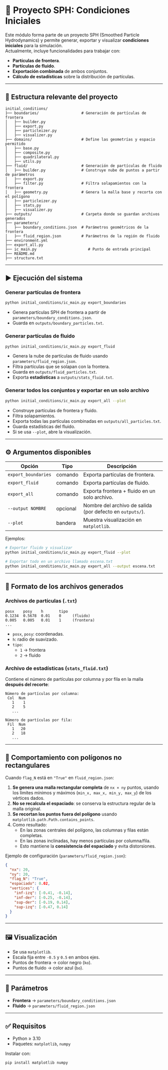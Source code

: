 # 🧊 Proyecto SPH: Condiciones Iniciales

Este módulo forma parte de un proyecto SPH (Smoothed Particle Hydrodynamics) y permite generar, exportar y visualizar **condiciones iniciales** para la simulación.  
Actualmente, incluye funcionalidades para trabajar con:

- **Partículas de frontera**.
- **Partículas de fluido**.
- **Exportación combinada** de ambos conjuntos.
- **Cálculo de estadísticas** sobre la distribución de partículas.

---

## 📁 Estructura relevante del proyecto

```
initial_conditions/
├── boundaries/                   # Generación de partículas de frontera
│   ├── builder.py
│   ├── export.py
│   ├── particleizer.py
│   ├── visualizer.py
├── domains/                      # Define las geometrías y espacio permitido
│   ├── base.py
│   ├── composite.py
│   ├── quadrilateral.py
│   ├── utils.py
├── fluid/                        # Generación de partículas de fluido
│   ├── builder.py                # Construye nube de puntos a partir de parámetros
│   ├── export.py
│   ├── filter.py                 # Filtra solapamientos con la frontera
│   ├── geometry.py               # Genera la malla base y recorta con el polígono
│   ├── particleizer.py
│   ├── stats.py
│   ├── visualizer.py
├── outputs/                      # Carpeta donde se guardan archivos generados
├── parameters/
│   ├── boundary_conditions.json  # Parámetros geométricos de la frontera
│   ├── fluid_region.json         # Parámetros de la región de fluido
├── environment.yml
├── export_all.py
├── ic_main.py                       # Punto de entrada principal
├── README.md
├── structure.txt
```

---

## ▶️ Ejecución del sistema

### Generar partículas de frontera

```bash
python initial_conditions/ic_main.py export_boundaries
```

- Genera partículas SPH de frontera a partir de `parameters/boundary_conditions.json`.
- Guarda en `outputs/boundary_particles.txt`.

### Generar partículas de fluido

```bash
python initial_conditions/ic_main.py export_fluid
```

- Genera la nube de partículas de fluido usando `parameters/fluid_region.json`.
- Filtra partículas que se solapan con la frontera.
- Guarda en `outputs/fluid_particles.txt`.
- Exporta **estadísticas** a `outputs/stats_fluid.txt`.

### Generar todos los conjuntos y exportar en un solo archivo

```bash
python initial_conditions/ic_main.py export_all --plot
```

- Construye partículas de frontera y fluido.
- Filtra solapamientos.
- Exporta todas las partículas combinadas en `outputs/all_particles.txt`.
- Guarda estadísticas del fluido.
- Si se usa `--plot`, abre la visualización.

---

## ⚙️ Argumentos disponibles

| Opción                | Tipo     | Descripción                                                                 |
|-----------------------|----------|-----------------------------------------------------------------------------|
| `export_boundaries`   | comando  | Exporta partículas de frontera.                                             |
| `export_fluid`        | comando  | Exporta partículas de fluido.                                               |
| `export_all`          | comando  | Exporta frontera + fluido en un solo archivo.                               |
| `--output NOMBRE`     | opcional | Nombre del archivo de salida (por defecto en `outputs/`).                   |
| `--plot`              | bandera  | Muestra visualización en `matplotlib`.                                      |

Ejemplos:

```bash
# Exportar fluido y visualizar
python initial_conditions/ic_main.py export_fluid --plot

# Exportar todo en un archivo llamado escena.txt
python initial_conditions/ic_main.py export_all --output escena.txt
```

---

## 📄 Formato de los archivos generados

### Archivos de partículas (`.txt`)

```
posx    posy    h       tipo
0.1234  0.5678  0.01    0     (fluido)
0.005   0.005   0.01    1     (frontera)
...
```

- `posx`, `posy`: coordenadas.
- `h`: radio de suavizado.
- `tipo`:  
  - `1` → frontera  
  - `2` → fluido

### Archivo de estadísticas (`stats_fluid.txt`)

Contiene el número de partículas por columna y por fila en la malla **después del recorte**:

```
Número de partículas por columna:
 Col  Num
   1    1
   2    5
   ...

Número de partículas por fila:
 Fil  Num
   1   20
   2   18
   ...
```

---

## 🧩 Comportamiento con polígonos no rectangulares

Cuando `flag_N` está en `"True"` en `fluid_region.json`:

1. **Se genera una malla rectangular completa** de `nx × ny` puntos, usando los límites mínimos y máximos (`min_x, max_x, min_y, max_y`) de los vértices dados.
2. **No se recalcula el espaciado**: se conserva la estructura regular de la malla original.
3. **Se recortan los puntos fuera del polígono** usando `matplotlib.path.Path.contains_points`.
4. Como resultado:
   - En las zonas centrales del polígono, las columnas y filas están completas.
   - En las zonas inclinadas, hay menos partículas por columna/fila.
   - Esto mantiene la **consistencia del espaciado** y evita distorsiones.

Ejemplo de configuración (`parameters/fluid_region.json`):

```json
{
  "nx": 20,
  "ny": 20,
  "flag_N": "True",
  "espaciado": 0.02,
  "vertices": {
    "inf-izq": [-0.41, -0.14],
    "inf-der": [-0.25, -0.14],
    "sup-der": [-0.19, 0.14],
    "sup-izq": [-0.47, 0.14]
  }
}
```

---

## 🖼️ Visualización

- Se usa `matplotlib`.
- Escala fija entre `-0.5` y `0.5` en ambos ejes.
- Puntos de frontera → color negro (`ko`).  
- Puntos de fluido → color azul (`bo`).

---

## 📁 Parámetros

- **Frontera** → `parameters/boundary_conditions.json`
- **Fluido** → `parameters/fluid_region.json`

---

## ✅ Requisitos

- Python ≥ 3.10  
- Paquetes: `matplotlib`, `numpy`

Instalar con:

```bash
pip install matplotlib numpy
```